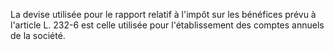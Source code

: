 La devise utilisée pour le rapport relatif à l'impôt sur les bénéfices prévu à l'article L. 232-6 est celle utilisée pour l'établissement des comptes annuels de la société.

